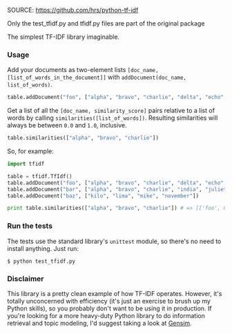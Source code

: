 SOURCE: https://github.com/hrs/python-tf-idf

Only the test\_tfidf.py and tfidf.py files are part of the original package

The simplest TF-IDF library imaginable.

### Usage

Add your documents as two-element lists `[doc_name,
[list_of_words_in_the_document]]` with `addDocument(doc_name, list_of_words)`.

```python
table.addDocument("foo", ["alpha", "bravo", "charlie", "delta", "echo", "foxtrot", "golf", "hotel"])
```

Get a list of all the `[doc_name, similarity_score]` pairs relative to a list of
words by calling `similarities([list_of_words])`. Resulting similarities will
always be between `0.0` and `1.0`, inclusive.

```python
table.similarities(["alpha", "bravo", "charlie"])
```

So, for example:

```python
import tfidf

table = tfidf.TfIdf()
table.addDocument("foo", ["alpha", "bravo", "charlie", "delta", "echo", "foxtrot", "golf", "hotel"])
table.addDocument("bar", ["alpha", "bravo", "charlie", "india", "juliet", "kilo"])
table.addDocument("baz", ["kilo", "lima", "mike", "november"])

print table.similarities(["alpha", "bravo", "charlie"]) # => [['foo', 0.6875], ['bar', 0.75], ['baz', 0.0]]
```

### Run the tests

The tests use the standard library's `unittest` module, so there's no need to
install anything. Just run:

```shell
$ python test_tfidf.py
```

### Disclaimer

This library is a pretty clean example of how TF-IDF operates. However, it's
totally unconcerned with efficiency (it's just an exercise to brush up my Python
skills), so you probably don't want to be using it in production. If you're
looking for a more heavy-duty Python library to do information retrieval and
topic modeling, I'd suggest taking a look at [Gensim][].

[Gensim]: http://radimrehurek.com/gensim/
